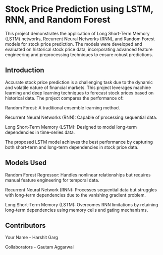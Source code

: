 # Stock Price Prediction using LSTM, RNN, and Random Forest #

This project demonstrates the application of Long Short-Term Memory (LSTM) networks, Recurrent Neural Networks (RNN), and Random Forest models for stock price prediction. The models were developed and evaluated on historical stock price data, incorporating advanced feature engineering and preprocessing techniques to ensure robust predictions.

## Introduction ##

Accurate stock price prediction is a challenging task due to the dynamic and volatile nature of financial markets. This project leverages machine learning and deep learning techniques to forecast stock prices based on historical data. The project compares the performance of:

Random Forest: A traditional ensemble learning method.

Recurrent Neural Networks (RNN): Capable of processing sequential data.

Long Short-Term Memory (LSTM): Designed to model long-term dependencies in time-series data.

The proposed LSTM model achieves the best performance by capturing both short-term and long-term dependencies in stock price data.

## Models Used ##

Random Forest Regressor:
Handles nonlinear relationships but requires manual feature engineering for temporal data.

Recurrent Neural Network (RNN):
Processes sequential data but struggles with long-term dependencies due to the vanishing gradient problem.

Long Short-Term Memory (LSTM):
Overcomes RNN limitations by retaining long-term dependencies using memory cells and gating mechanisms.

## Contributors ##

Your Name - Harshit Garg

Collaborators - Gautam Aggarwal

